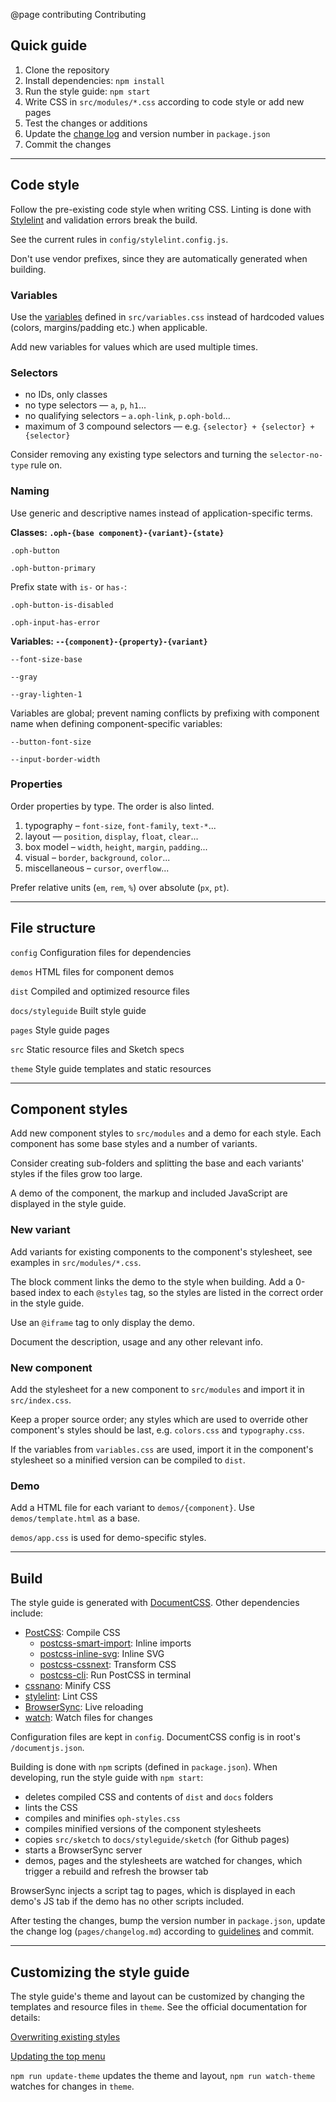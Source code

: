 @page contributing Contributing

## Quick guide

1. Clone the repository
2. Install dependencies: `npm install`
3. Run the style guide: `npm start`
4. Write CSS in `src/modules/*.css` according to code style or add new pages
5. Test the changes or additions
6. Update the [change log](docs/change-log.html) and version number in `package.json`
7. Commit the changes

---

## Code style

Follow the pre-existing code style when writing CSS. Linting
is done with [Stylelint](https://stylelint.io/) and validation errors break the 
build.

See the current rules in `config/stylelint.config.js`.

Don't use vendor prefixes, since they are automatically generated when building.

### Variables

Use the [variables](https://developer.mozilla.org/en-US/docs/Web/CSS/Using_CSS_variables) 
defined in `src/variables.css` instead of hardcoded values (colors, margins/padding etc.)
when applicable.

Add new variables for values which are used multiple times.

### Selectors
- no IDs, only classes
- no type selectors — `a`, `p`, `h1`...
- no qualifying selectors – `a.oph-link`, `p.oph-bold`...
- maximum of 3 compound selectors — e.g. `{selector} + {selector} + {selector}`

Consider removing any existing type selectors and turning the `selector-no-type` rule
on.

### Naming

Use generic and descriptive names instead of application-specific terms.

**Classes: `.oph-{base component}-{variant}-{state}`**

`.oph-button`

`.oph-button-primary`

Prefix state with `is-` or `has-`:

`.oph-button-is-disabled`

`.oph-input-has-error`

**Variables: `--{component}-{property}-{variant}`**

`--font-size-base`

`--gray`

`--gray-lighten-1`

Variables are global; prevent naming conflicts by prefixing with component name 
when defining component-specific variables:

`--button-font-size`

`--input-border-width`

### Properties

Order properties by type. The order is also linted.
1. typography – `font-size`, `font-family`, `text-*`...
2. layout — `position`, `display`, `float`, `clear`...
3. box model – `width`, `height`, `margin`, `padding`...
4. visual – `border`, `background`, `color`...
5. miscellaneous – `cursor`, `overflow`...

Prefer relative units (`em`, `rem`, `%`) over absolute (`px`, `pt`).

---

## File structure

`config` Configuration files for dependencies

`demos` HTML files for component demos

`dist` Compiled and optimized resource files

`docs/styleguide` Built style guide

`pages` Style guide pages

`src` Static resource files and Sketch specs

`theme` Style guide templates and static resources

---

## Component styles

Add new component styles to `src/modules` and a demo for each style. Each component
has some base styles and a number of variants.

Consider creating sub-folders and splitting the base and each variants' styles 
if the files grow too large.

A demo of the component, the markup and included JavaScript are displayed 
in the style guide.

### New variant 

Add variants for existing components to the component's stylesheet, see examples
in `src/modules/*.css`.

The block comment links the demo to the style when building. Add a 0-based index to 
each `@styles` tag, so the styles are listed in the correct order in the style guide.

Use an `@iframe` tag to only display the demo.

Document the description, usage and any other relevant info.

### New component

Add the stylesheet for a new component to `src/modules` and import 
it in `src/index.css`. 

Keep a proper source order; any styles which are used to
override other component's styles should be last, e.g. `colors.css`
and `typography.css`.

If the variables from `variables.css` are used, import it in the component's 
stylesheet so a minified version can be compiled to `dist`.

### Demo

Add a HTML file for each variant to `demos/{component}`. 
Use `demos/template.html` as a base.
 
`demos/app.css` is used for demo-specific styles.

---

## Build

The style guide is generated with [DocumentCSS](http://documentcss.com/).
Other dependencies include:
- [PostCSS](http://postcss.org/): Compile CSS
  - [postcss-smart-import](https://www.npmjs.com/package/postcss-smart-import): Inline imports
  - [postcss-inline-svg](https://www.npmjs.com/package/postcss-inline-svg): Inline SVG
  - [postcss-cssnext](http://cssnext.io/): Transform CSS
  - [postcss-cli](https://www.npmjs.com/package/postcss-cli): Run PostCSS in terminal
- [cssnano](http://cssnano.co/): Minify CSS
- [stylelint](https://stylelint.io/): Lint CSS
- [BrowserSync](https://browsersync.io/): Live reloading
- [watch](https://www.npmjs.com/package/watch): Watch files for changes

Configuration files are kept in `config`. DocumentCSS config is in root's
`/documentjs.json`.

Building is done with `npm` scripts (defined in `package.json`). When developing, 
run the style guide with `npm start`:
- deletes compiled CSS and contents of `dist` and `docs` folders
- lints the CSS
- compiles and minifies `oph-styles.css`
- compiles minified versions of the component stylesheets
- copies `src/sketch` to `docs/styleguide/sketch` (for Github pages)
- starts a BrowserSync server
- demos, pages and the stylesheets are watched for changes, which trigger a rebuild
and refresh the browser tab
 
BrowserSync injects a script tag to pages, which is displayed in each demo's JS tab 
if the demo has no other scripts included.
 
After testing the changes, bump the version number in `package.json`, update
the change log (`pages/changelog.md`) according to [guidelines]((docs/change-log.html))
and commit.

---

## Customizing the style guide

The style guide's theme and layout can be customized by changing the templates
and resource files in `theme`. See the official documentation for details:

[Overwriting existing styles](https://documentcss.com/docs/customize.html#section=section_OverwritingExistingStyles)

[Updating the top menu](https://documentcss.com/docs/use.html#section=section_UpdatingtheTopMenu)

`npm run update-theme` updates the theme and layout, `npm run watch-theme` watches for
changes in `theme`.
